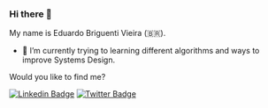 ### Hi there 👋

My name is Eduardo Briguenti Vieira (🇧🇷). 

- 🌱 I’m currently trying to learning different algorithms and ways to improve Systems Design.

Would you like to find me?

[![Linkedin Badge](https://img.shields.io/badge/-LinkedIn-blue?style=flat-square&logo=Linkedin&logoColor=white&link=https://www.linkedin.com/in/edubriguenti)](https://www.linkedin.com/in/edubriguenti)
[![Twitter Badge](https://img.shields.io/badge/-Twitter-1ca0f1?style=flat-square&labelColor=1ca0f1&logo=twitter&logoColor=white&link=https://twitter.com/edubriguenti)](https://twitter.com/edubriguenti)
